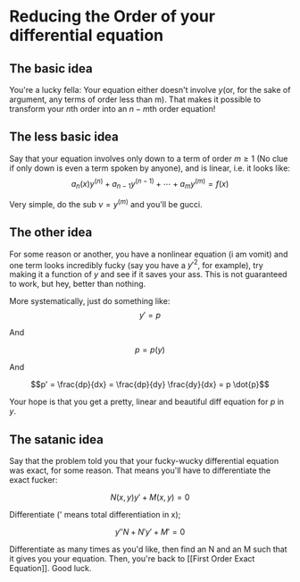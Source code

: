 # Reducing the Order of your differential equation

## The basic idea
You're a lucky fella: Your equation either doesn't involve $y$(or, for the sake of argument, any terms of order less than m). That makes it possible to transform your $n$th order into an $n-m$th order equation! 

## The less basic idea

Say that your equation involves only down to a term of order $m\geq 1$ (No clue if only down is even a term spoken by anyone), and is linear, i.e. it looks like:
$$a_n(x) y^{(n)} + a_{n-1}y^{(n-1)} + \cdots + a_{m}y^{(m)}=f(x)$$

Very simple, do the sub $\nu = y^{(m)}$ and you'll be gucci.

## The other idea
For some reason or another, you have a nonlinear equation (i am vomit) and one term looks incredibly fucky (say you have a $y'^2$, for example), try making it a function of $y$ and see if it saves your ass. This is not guaranteed to work, but hey, better than nothing.

More systematically, just do something like:
$$y' = p$$

And

$$p = p(y)$$

And

$$p' = \frac{dp}{dx} = \frac{dp}{dy} \frac{dy}{dx} = p \dot{p}$$

Your hope is that you get a pretty, linear and beautiful diff equation for $p$ in $y$.

## The satanic idea
Say that the problem told you that your fucky-wucky differential equation was exact, for some reason. That means you'll have to differentiate the exact fucker:

$$N(x,y)y'+M(x,y) = 0$$

Differentiate (' means total differentiation in x);

$$y''N + N'y' + M' = 0 $$

Differentiate as many times as you'd like, then find an N and an M such that it gives you your equation. Then, you're back to [[First Order Exact Equation]]. Good luck.

